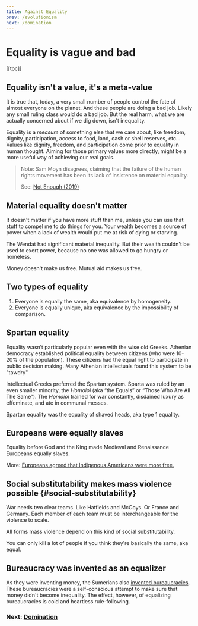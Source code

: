 ```yaml
---
title: Against Equality
prev: /evolutionism
next: /domination
---
```


# Equality is vague and bad

[[toc]]

## Equality isn't a value, it's a meta-value

It is true that, today, a very small number of people control the fate of almost everyone on the planet.
And these people are doing a bad job.
Likely any small ruling class would do a bad job.
But the real harm, what we are actually concerned about if we dig down, isn't inequality.

Equality is a *measure* of something else that we care about, like freedom, dignity, participation, access to food, land, cash or shell reserves, etc…
Values like dignity, freedom, and participation come prior to equality in human thought.
Aiming for those primary values more directly, might be a more useful way of achieving our real goals.

> Note: Sam Moyn disagrees, claiming that the failure of the human rights movement has been its lack of insistence on material equality.
>
> See: [Not Enough (2019)](https://www.hup.harvard.edu/catalog.php?isbn=9780674241398)

## Material equality doesn't matter

It doesn't matter if you have more stuff than me, unless you can use that stuff to compel me to do things for you.
Your wealth becomes a source of power when a lack of wealth would put me at risk of dying or starving.

The Wendat had significant material inequality.
But their wealth couldn't be used to exert power,
because no one was allowed to go hungry or homeless.

Money doesn't make us free.
Mutual aid makes us free.

## Two types of equality

1. Everyone is equally the same, aka equivalence by homogeneity.
2. Everyone is equally unique, aka equivalence by the impossibility of comparison.

## Spartan equality

Equality wasn’t particularly popular even with the wise old Greeks.
Athenian democracy established political equality between citizens (who were 10-20% of the population).
These citizens had the equal right to participate in public decision making.
Many Athenian intellectuals found this system to be "tawdry"

Intellectual Greeks preferred the Spartan system.
Sparta was ruled by an even smaller minority, the *Homoioi* (aka “the Equals” or “Those Who Are All The Same”).
The *Homoioi* trained for war constantly, disdained luxury as effeminate, and ate in communal messes.

Spartan equality was the equality of shaved heads, aka type 1 equality.

## Europeans were equally slaves

Equality before God and the King made Medieval and Renaissance Europeans equally slaves.

More: [Europeans agreed that Indigenous Americans were more free.](/indigenous-critique#more-free)

## Social substitutability makes mass violence possible {#social-substitutability}

War needs two clear teams.
Like Hatfields and McCoys.
Or France and Germany.
Each member of each team must be interchangeable for the violence to scale.

All forms mass violence depend on this kind of social substitutability.

You can only kill a lot of people if you think they're basically the same, aka equal.

## Bureaucracy was invented as an equalizer

As they were inventing money, the Sumerians also [invented bureaucracies](/bureaucracy).
These bureaucracies were a self-conscious attempt to make sure that money didn't become inequality.
The effect, however, of equalizing bureaucracies is cold and heartless rule-following.

### Next: [Domination](/domination)
